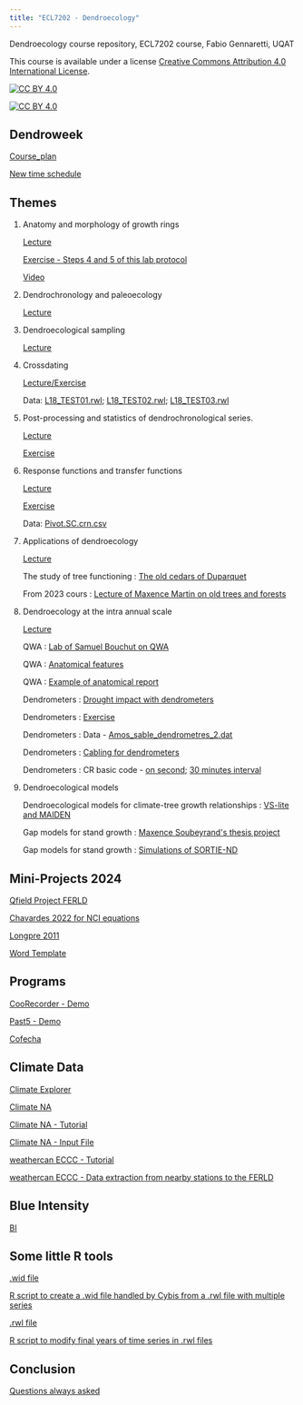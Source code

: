 ```yaml
---
title: "ECL7202 - Dendroecology"
---
```

Dendroecology course repository, 
ECL7202 course, 
Fabio Gennaretti, 
UQAT 


This course is available under a license [Creative Commons Attribution 4.0 International
License][cc-by].

[![CC BY 4.0][cc-by-shield]][cc-by]

[![CC BY 4.0][cc-by-image]][cc-by]

[cc-by]: http://creativecommons.org/licenses/by/4.0/
[cc-by-image]: https://i.creativecommons.org/l/by/4.0/88x31.png
[cc-by-shield]: https://img.shields.io/badge/License-CC%20BY%204.0-lightgrey.svg

## Dendroweek

[Course_plan](pdf/Plan_de_cours_ECL7202_DENDROECOLOGIE_E24.pdf)

[New time schedule](pdf/Dendroweek_2024-Time_schedule_3.pdf)
      
## Themes

1. Anatomy and morphology of growth rings

      [Lecture](pdf/01-Anatomy_and_morphology.pdf)

      [Exercise - Steps 4 and 5 of this lab protocol](pdf/01-Protocole_lab.pdf) 
      
      [Video](https://www.youtube.com/watch?v=aBC6BR58zT4)
      
2. Dendrochronology and paleoecology

      [Lecture](pdf/02-Dendrochronology_and_paleoecology.pdf)
      
3. Dendroecological sampling
      
      [Lecture](pdf/03-Dendroecological_sampling.pdf)
      
4. Crossdating

      [Lecture/Exercise](pdf/04-crossdating.pdf)

      Data: [L18_TEST01.rwl](data/L18_TEST01.rwl); [L18_TEST02.rwl](data/L18_TEST02.rwl); [L18_TEST03.rwl](data/L18_TEST03.rwl)

5. Post-processing and statistics of dendrochronological series.

      [Lecture](pdf/05-Post-processing_and_statistics.pdf)

      [Exercise](R-code/05R-Post-processing_and_statistics.html)

6. Response functions and transfer functions

      [Lecture](pdf/06-Response_transfer_functions.pdf)

      [Exercise](R-code/06R-Response_transfer_functions.html)
      
      Data: [Pivot.SC.crn.csv](data/Pivot.SC.crn.csv)

7. Applications of dendroecology    
      
      [Lecture](pdf/07-Applications_of_dendroecology.pdf)
      
      The study of tree functioning : [The old cedars of Duparquet](pdf/Cedres_Manon.pdf)
      
      From 2023 cours : [Lecture of Maxence Martin on old trees and forests](pdf/ECL7010_2023_Vieux_Arbres_Maxence_Martin.pdf)

8. Dendroecology at the intra annual scale    
      
      [Lecture](pdf/08-Dendroecology_at_the_intra-annual_scale.pdf)
      
      QWA : [Lab of Samuel Bouchut on QWA](pdf/PPT24-Cours-dendro-Anatomie.pdf)
      
      QWA : [Anatomical features](pdf/Wood_anatomical_features.pdf)
      
      QWA : [Example of anatomical report](pdf/Rapport_XyloPal_Bouchut_Baccati_Morel.pdf)
      
      Dendrometers : [Drought impact with dendrometers](pdf/dendrometers_Jeanny.pdf)
      
      Dendrometers : [Exercise](R-code/08R-dendrometers.html)
      
      Dendrometers : Data - [Amos_sable_dendrometres_2.dat](dendrometer/Amos_sable_dendrometres_2.dat)
      
      Dendrometers : [Cabling for dendrometers](dendrometer/NEW_dendrometer_to_data_logger.pdf)
      
      Dendrometers : CR basic code - [on second](dendrometer/My4_dendroecologyCR1000X_onsecond.CR1X); [30 minutes interval](dendrometer/My4_dendroecologyCR1000X_30min.CR1X)
      
9. Dendroecological models

      Dendroecological models for climate-tree growth relationships : [VS-lite and MAIDEN](pdf/09-Dendroecological_models.pdf)
      
      Gap models for stand growth : [Maxence Soubeyrand's thesis project](pdf/presentation_soutenance.pdf)
      
      Gap models for stand growth  : [Simulations of SORTIE-ND](pdf/Media1.mp4)
      
## Mini-Projects 2024

[Qfield Project FERLD](project/dendro_FERLD.zip)

[Chavardes 2022 for NCI equations](pdf/projects/Chavardes_2022_cjfr-2022-0114_final.pdf)

[Longpre 2011](pdf/projects/longpre-et-al-2011.pdf)

[Word Template](project/DENDROWEEK_2024_REPORT.docx)

<!-- 2023
*References on tree mortality*

[Reference: Cailleret et al. 2017](pdf/projects/2023/Cailleret_et_al-2017-Global_Change_Biology.pdf)

[Reference: Gessler et al. 2018](pdf/projects/2023/Gessler_et_al-2018-New_Phytologist.pdf)

*FERLD*

[Figure: Stand volumes at the FERLD](pdf/projects/2023/thumbnail_image002.png)

*Jack Pine in Silvics of North America*

https://www.srs.fs.usda.gov/pubs/misc/ag_654/volume_1/pinus/banksiana.htm
-->

<!-- 2021
Authier Nord forest experimental site: [Map](pdf/projects/Athier_nord_site.JPG); [Environmental diversity](pdf/projects/SandSWEI_PCA.jpg)
      
1. Stem analysis on jack pine (select tree with fire scar; living or death)

      [Reference: Autin et al. 2015](pdf/projects/Autin_2015.pdf)

2. Productivity assessment of boreal forest

      [Reference: Fradette et al. 2020](pdf/projects/Fradette_2020_forests-12-00059-v3.pdf)

3. Climate sensitivity of boreal trees

      [Reference: Chavardes et al. 2021](pdf/projects/Chavardes_FrontiersinPlantScience_2021.pdf)
-->

## Programs

[CooRecorder - Demo](programs/CDendro_CooRecorder_98_Install_20220130.exe)

[Past5 - Demo](programs/p5setup.exe)

[Cofecha](programs/COFECHA.EXE)

## Climate Data

[Climate Explorer](https://climexp.knmi.nl/start.cgi)

[Climate NA](https://climatena.ca/)

[Climate NA - Tutorial](https://pressbooks.bccampus.ca/climatemodellingforestadaptation/chapter/topic-3-2-the-use-of-climatena-ap-to-generate-point-and-spatial-climate-data/)

[Climate NA - Input File](data/input_test_climateNA.csv)

[weathercan ECCC - Tutorial](https://ropensci.org/blog/2018/03/06/weathercan/)

[weathercan ECCC - Data extraction from nearby stations to the FERLD](R-code/historical_weather_data_from_ECCC.R)

## Blue Intensity

[BI](https://www.cybis.se/forfun/dendro/helpcoorecorder7/bluechannel80/index.htm)

## Some little R tools

[.wid file](http://www.cybis.se/wiki/index.php?title=.wid)

[R script to create a .wid file handled by Cybis from a .rwl file with multiple series](R-code/2024_create_wid.R)

[.rwl file](http://www.cybis.se/wiki/index.php/Rwl)

[R script to modify final years of time series in .rwl files](R-code/2023_modif_last_rwl.R)

## Conclusion

[Questions always asked](pdf/Conclusion.pdf)


